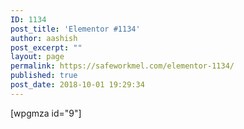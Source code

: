 ```yaml
---
ID: 1134
post_title: 'Elementor #1134'
author: aashish
post_excerpt: ""
layout: page
permalink: https://safeworkmel.com/elementor-1134/
published: true
post_date: 2018-10-01 19:29:34
---
```

<!-- wp:fl-builder/layout /-->[wpgmza id="9"]